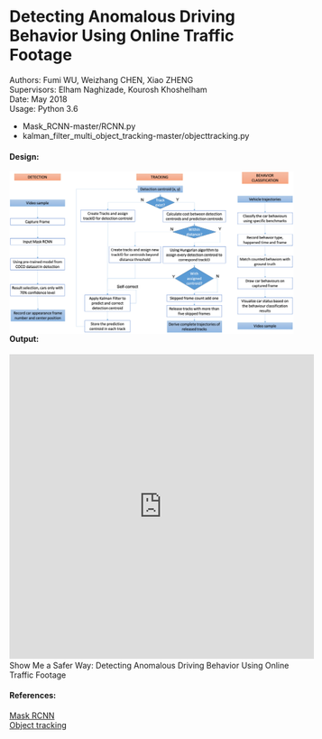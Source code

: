 # Detecting Anomalous Driving Behavior Using Online Traffic Footage  
Authors: Fumi WU, Weizhang CHEN, Xiao ZHENG  
Supervisors: Elham Naghizade, Kourosh Khoshelham  
Date: May 2018  
Usage: Python 3.6   
- Mask_RCNN-master/RCNN.py
- kalman_filter_multi_object_tracking-master/objecttracking.py

#### Design:   
<img src="Flow chart master.png" alt="" style="float: left; margin-right: 10px;" />  

#### Output:  
<iframe width="540" height="540" src="https://www.youtube.com/embed/mTFlKedstPs" frameborder="0" allow="accelerometer; autoplay; encrypted-media; gyroscope; picture-in-picture" allowfullscreen></iframe>  
<figcaption class="caption">Show Me a Safer Way: Detecting Anomalous Driving Behavior Using Online Traffic Footage</figcaption>  

#### References:  
[Mask RCNN](https://github.com/matterport/Mask_RCNN)  
[Object tracking](https://github.com/matterport/Mask_RCNN)  
